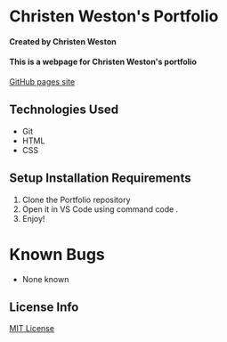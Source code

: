 # Christen Weston's Portfolio

#### Created by Christen Weston

#### This is a webpage for Christen Weston's portfolio

[GitHub pages site](https://christenweston.github.io/Portfolio/)

## Technologies Used

* Git
* HTML
* CSS

## Setup Installation Requirements

1. Clone the Portfolio repository
2. Open it in VS Code using command code .
3. Enjoy!

# Known Bugs
* None known

## License Info
[MIT License](https://opensource.org/licenses/MIT)